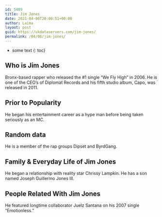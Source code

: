 ```yaml
---
id: 5409
title: Jim Jones
date: 2021-04-06T20:00:51+00:00
author: Laima
layout: post
guid: https://ukdataservers.com/jim-jones/
permalink: /04/06/jim-jones/
---
```


* some text
{: toc}


## Who is Jim Jones
                  
                  
                  
Bronx-based rapper who released the #1 single &#8220;We Fly High&#8221; in 2006. He is one of the CEO&#8217;s of Diplomat Records and his fifth studio album, Capo, was released in 2011.
                  
              
            
              
            
                
                
                
## Prior to Popularity
                  
                  
                  
He began his entertainment career as a hype man before being taken seriously as an MC.
                  
              
            
              
            
                
                
                
## Random data
                  
                  
                  
He is a member of the rap groups Dipset and ByrdGang.
                  
              
            
              
            
                
                
                
## Family & Everyday Life of Jim Jones
                  
                  
                  
He began a relationship with reality star Chrissy Lampkin. He has a son named Joseph Guillermo Jones III.
                  
              
            
              
            
                
                
                
## People Related With Jim Jones
                  
                  
                  
He featured longtime collaborator Juelz Santana on his 2007 single &#8220;Emotionless.&#8221;
                  
              
            
              
            
                
              
            
              
              
            
            
              
            
          
          
          